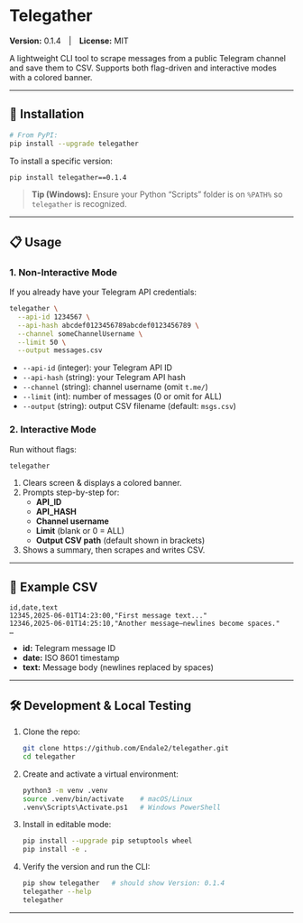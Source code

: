 # Telegather

**Version:** 0.1.4 | **License:** MIT

A lightweight CLI tool to scrape messages from a public Telegram channel and save them to CSV. Supports both flag-driven and interactive modes with a colored banner.

---

## 🚀 Installation

```bash
# From PyPI:
pip install --upgrade telegather
```

To install a specific version:

```bash
pip install telegather==0.1.4
```

> **Tip (Windows):** Ensure your Python “Scripts” folder is on `%PATH%` so `telegather` is recognized.

---

## 📋 Usage

### 1. Non-Interactive Mode

If you already have your Telegram API credentials:

```bash
telegather \
  --api-id 1234567 \
  --api-hash abcdef0123456789abcdef0123456789 \
  --channel someChannelUsername \
  --limit 50 \
  --output messages.csv
```

- `--api-id` (integer): your Telegram API ID  
- `--api-hash` (string): your Telegram API hash  
- `--channel` (string): channel username (omit `t.me/`)  
- `--limit` (int): number of messages (0 or omit for ALL)  
- `--output` (string): output CSV filename (default: `msgs.csv`)

### 2. Interactive Mode

Run without flags:

```bash
telegather
```

1. Clears screen & displays a colored banner.  
2. Prompts step-by-step for:
   - **API_ID**  
   - **API_HASH**  
   - **Channel username**  
   - **Limit** (blank or 0 = ALL)  
   - **Output CSV path** (default shown in brackets)  
3. Shows a summary, then scrapes and writes CSV.

---

## 📁 Example CSV

```csv
id,date,text
12345,2025-06-01T14:23:00,"First message text..."
12346,2025-06-01T14:25:10,"Another message—newlines become spaces."
…
```

- **id:** Telegram message ID  
- **date:** ISO 8601 timestamp  
- **text:** Message body (newlines replaced by spaces)

---

## 🛠 Development & Local Testing

1. Clone the repo:
   ```bash
   git clone https://github.com/Endale2/telegather.git
   cd telegather
   ```

2. Create and activate a virtual environment:
   ```bash
   python3 -m venv .venv
   source .venv/bin/activate    # macOS/Linux
   .venv\Scripts\Activate.ps1   # Windows PowerShell
   ```

3. Install in editable mode:
   ```bash
   pip install --upgrade pip setuptools wheel
   pip install -e .
   ```

4. Verify the version and run the CLI:
   ```bash
   pip show telegather   # should show Version: 0.1.4
   telegather --help
   telegather
   ```

---

